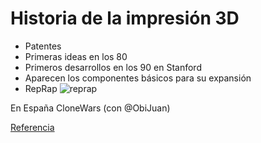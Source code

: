# Historia de la impresión 3D

* Patentes
* Primeras ideas en los 80
* Primeros desarrollos en los 90 en Stanford
* Aparecen los componentes básicos para su expansión
* RepRap
![reprap](https://upload.wikimedia.org/wikipedia/commons/a/a7/First_replication.jpg)

En España CloneWars (con @ObiJuan)

[Referencia]( https://en.m.wikipedia.org/wiki/3D_printing)
